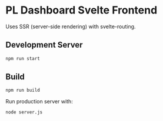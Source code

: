 # PL Dashboard Svelte Frontend

Uses SSR (server-side rendering) with svelte-routing.

## Development Server

```bash
npm run start
```

## Build

```bash
npm run build
```

Run production server with:

```bash
node server.js
```
